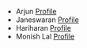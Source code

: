 
- Arjun      [Profile](https://github.com/IBM-EPBL/IBM-Project-7448-1658857113/tree/main/Project-Design%20%26%20Planning/Project%20Design%20Phase-1/Arjun)
- Janeswaran      [Profile](https://github.com/IBM-EPBL/IBM-Project-7448-1658857113/tree/main/Project-Design%20%26%20Planning/Project%20Design%20Phase-1/Janeswaran)
- Hariharan       [Profile](https://github.com/IBM-EPBL/IBM-Project-7448-1658857113/tree/main/Project-Design%20%26%20Planning/Project%20Design%20Phase-1/Hariharan)
- Monish Lal     [Profile](https://github.com/IBM-EPBL/IBM-Project-7448-1658857113/tree/main/Project-Design%20%26%20Planning/Project%20Design%20Phase-1/Monish%20Lal)
